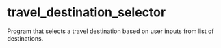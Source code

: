 # travel_destination_selector
Program that selects a travel destination based on user inputs from list of destinations.
